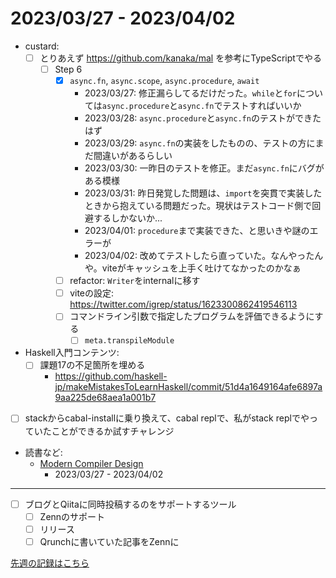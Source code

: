 # 2023/03/27 - 2023/04/02

- custard:
    - [ ] とりあえず <https://github.com/kanaka/mal> を参考にTypeScriptでやる
        - [ ] Step 6
            - [x] `async.fn`, `async.scope`, `async.procedure`, `await`
                - 2023/03/27: 修正漏らしてるだけだった。`while`と`for`については`async.procedure`と`async.fn`でテストすればいいか
                - 2023/03/28: `async.procedure`と`async.fn`のテストができたはず
                - 2023/03/29: `async.fn`の実装をしたものの、テストの方にまだ間違いがあるらしい
                - 2023/03/30: 一昨日のテストを修正。まだ`async.fn`にバグがある模様
                - 2023/03/31: 昨日発覚した問題は、`import`を突貫で実装したときから抱えている問題だった。現状はテストコード側で回避するしかないか...
                - 2023/04/01: `procedure`まで実装できた、と思いきや謎のエラーが
                - 2023/04/02: 改めてテストしたら直っていた。なんやったんや。viteがキャッシュを上手く吐けてなかったのかなぁ
            - [ ] refactor: `Writer`をinternalに移す
            - [ ] viteの設定: <https://twitter.com/igrep/status/1623300862419546113>
            - [ ] コマンドライン引数で指定したプログラムを評価できるようにする
                - [ ] `meta.transpileModule`
- Haskell入門コンテンツ:
    - [ ] 課題17の不足箇所を埋める
        - <https://github.com/haskell-jp/makeMistakesToLearnHaskell/commit/51d4a1649164afe6897a9aa225de68aea1a001b7>
- [ ] stackからcabal-installに乗り換えて、cabal replで、私がstack replでやっていたことができるか試すチャレンジ
- 読書など:
    - [Modern Compiler Design](https://www.springer.com/jp/book/9781461446989)
        - 2023/03/27 - 2023/04/02

------

- [ ] ブログとQiitaに同時投稿するのをサポートするツール
    - [ ] Zennのサポート
    - [ ] リリース
    - [ ] Qrunchに書いていた記事をZennに

[先週の記録はこちら](https://github.com/igrep/daily-commits/blob/3a99aa2cb2a55c12aa0cfc25743439f19f03d7c2/yesterday.md)
